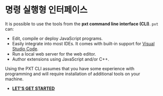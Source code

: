 # 명령 실행형 인터페이스

It is possible to use the tools from the **pxt command line interface (CLI)**. `pxt` can:

* Edit, compile or deploy JavaScript programs.
* Easily integrate into most IDEs. It comes with built-in support for [Visual Studio Code](/code).
* Run a local web server for the web editor.
* Author extensions using JavaScript and/or C++.

Using the PXT CLI assumes that you have some experience with programming and will require installation of additional tools on your machine.

* **[LET'S GET STARTED](https://makecode.com/cli)**